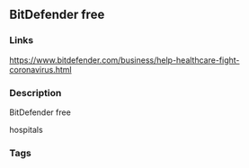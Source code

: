 ## BitDefender free

### Links
https://www.bitdefender.com/business/help-healthcare-fight-coronavirus.html

### Description
BitDefender free

hospitals

### Tags




